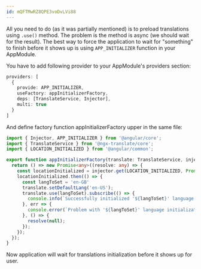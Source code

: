 ```yaml
---
id: mQFTMwRZ8QPE3voDvLVi88
---
```



All you need to do (as it was partially mentioned) is to preload translations using `.use()` method. The problem is the method is async (we should wait for the result). The best way to force the application to wait for "something" to finish before it shows up is using `APP_INITIALIZER` function in your AppModule.

You have to add following provider to your AppModule's providers section:
```typescript
providers: [
  {
    provide: APP_INITIALIZER,
    useFactory: appInitializerFactory,
    deps: [TranslateService, Injector],
    multi: true
  }
]
```
And define factory function appInitializerFactory upper in the same file:
```typescript
import { Injector, APP_INITIALIZER } from '@angular/core';
import { TranslateService } from '@ngx-translate/core';
import { LOCATION_INITIALIZED } from '@angular/common';

export function appInitializerFactory(translate: TranslateService, injector: Injector) {
  return () => new Promise<any>((resolve: any) => {
    const locationInitialized = injector.get(LOCATION_INITIALIZED, Promise.resolve(null));
    locationInitialized.then(() => {
      const langToSet = 'en-GB'
      translate.setDefaultLang('en-US');
      translate.use(langToSet).subscribe(() => {
        console.info(`Successfully initialized '${langToSet}' language.'`);
      }, err => {
        console.error(`Problem with '${langToSet}' language initialization.'`);
      }, () => {
        resolve(null);
      });
    });
  });
}
```
Now application will wait for translations initialization before it shows up for user.